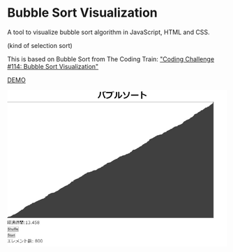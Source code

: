 # Bubble Sort Visualization

A tool to visualize bubble sort algorithm in JavaScript, HTML and CSS.

(kind of selection sort)

This is based on Bubble Sort from The Coding Train: ["Coding Challenge #114: Bubble Sort Visualization"](https://youtu.be/67k3I2GxTH8) 


[DEMO](https://sho373.github.io/CodingChallenge/10_Bubble_Sort/)

![](example.png)
